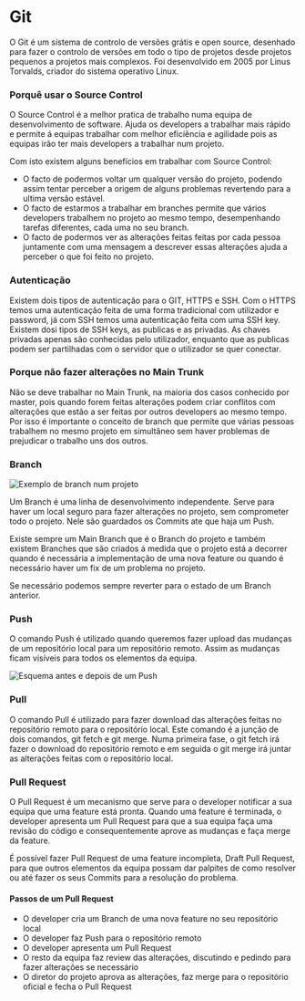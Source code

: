 # Git

O Git é um sistema de controlo de versões grátis e open source, desenhado para fazer o controlo de versões em todo o tipo de projetos desde projetos pequenos a projetos mais complexos. Foi desenvolvido em 2005 por Linus Torvalds, criador do sistema operativo Linux.

### Porquê usar o Source Control

O Source Control é a melhor pratica de trabalho numa equipa de desenvolvimento de software. Ajuda os developers a trabalhar mais rápido e permite á equipas trabalhar com melhor eficiência e agilidade pois as equipas irão ter mais developers a trabalhar num projeto.

Com isto existem alguns benefícios em trabalhar com Source Control:

* O facto de podermos voltar um qualquer versão do projeto, podendo assim tentar perceber a origem de alguns problemas revertendo para a ultima versão estável.
* O facto de estarmos a trabalhar em branches permite que vários developers trabalhem no projeto ao mesmo tempo, desempenhando tarefas diferentes, cada uma no seu branch.
* O facto de podermos ver as alterações feitas feitas por cada pessoa juntamente com uma mensagem a descrever essas alterações ajuda a perceber o que foi feito no projeto.

### Autenticação

Existem dois tipos de autenticação para o GIT, HTTPS e SSH. Com o HTTPS temos uma autenticação feita de uma forma tradicional com utilizador e password, já com SSH temos uma autenticação feita com uma SSH key. Existem dosi tipos de SSH keys, as publicas e as privadas. As chaves privadas apenas são conhecidas pelo utilizador, enquanto que as publicas podem ser partilhadas com o servidor que o utilizador se quer conectar.

### Porque não fazer alterações no Main Trunk

Não se deve trabalhar no Main Trunk, na maioria dos casos conhecido por master, pois quando forem feitas alterações podem criar conflitos com alterações que estão a ser feitas por outros developers ao mesmo tempo. Por isso é importante o conceito de branch que permite que várias pessoas trabalhem no mesmo projeto em simultâneo sem haver problemas de prejudicar o trabalho uns dos outros.

### Branch

![Exemplo de branch num projeto](../.gitbook/assets/branch\_esquema.png)

Um Branch é uma linha de desenvolvimento independente. Serve para haver um local seguro para fazer alterações no projeto, sem comprometer todo o projeto. Nele são guardados os Commits ate que haja um Push.

Existe sempre um Main Branch que é o Branch do projeto e também existem Branches que são criados á medida que o projeto está a decorrer quando é necessária a implementação de uma nova feature ou quando é necessário haver um fix de um problema no projeto.

Se necessário podemos sempre reverter para o estado de um Branch anterior.

### Push

O comando Push é utilizado quando queremos fazer upload das mudanças de um repositório local para um repositório remoto. Assim as mudanças ficam visíveis para todos os elementos da equipa.

![Esquema antes e depois de um Push](../.gitbook/assets/push\_esquema.png)

### Pull

O comando Pull é utilizado para fazer download das alterações feitas no repositório remoto para o repositório local. Este comando é a junção de dois comandos, git fetch e git merge. Numa primeira fase, o git fetch irá fazer o download do repositório remoto e em seguida o git merge irá juntar as alterações feitas com o repositório local.

### Pull Request

O Pull Request é um mecanismo que serve para o developer notificar a sua equipa que uma feature está pronta. Quando uma feature é terminada, o developer apresenta um Pull Request para que a sua equipa faça uma revisão do código e consequentemente aprove as mudanças e faça merge da feature.

É possível fazer Pull Request de uma feature incompleta, Draft Pull Request, para que outros elementos da equipa possam dar palpites de como resolver ou até fazer os seus Commits para a resolução do problema.

#### Passos de um Pull Request

* O developer cria um Branch de uma nova feature no seu repositório local
* O developer faz Push para o repositório remoto
* O developer apresenta um Pull Request
* O resto da equipa faz review das alterações, discutindo e pedindo para fazer alterações se necessário
* O diretor do projeto aprova as alterações, faz merge para o repositório oficial e fecha o Pull Request
